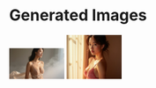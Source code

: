 # Generated Images



<img src="2025_08_27_01.webp" width="100"/> <img src="2025_08_27_02.webp" width="100"/>